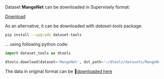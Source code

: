 Dataset **MangoNet** can be downloaded in Supervisely format:

 [Download](https://assets.supervisely.com/supervisely-supervisely-assets-public/teams_storage/O/C/Xb/yVTE1R1NMZTA3ufUU02NDqf9zBKY0q5iA7F7VrjQh8HAXbJIv17ium5oKtjLjoXstWEP9aN5PHpUnu5b7mYBdQEMQ6mraEp4RwmjcqYEBtSCusP9HHbrep7Jqylp.tar)

As an alternative, it can be downloaded with *dataset-tools* package:
``` bash
pip install --upgrade dataset-tools
```

... using following python code:
``` python
import dataset_tools as dtools

dtools.download(dataset='MangoNet', dst_path='~/dtools/datasets/MangoNet.tar')
```
The data in original format can be 🔗[downloaded here](https://github.com/dataset-ninja/mango-net)